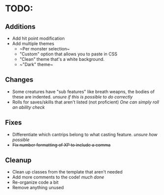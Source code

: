 # TODO:

## Additions
- Add hit point modification
- Add multiple themes
	- ~Per monster selection~
	- "Custom" option that allows you to paste in CSS
	- "Clean" theme that's a white background.
	- ~"Dark" theme~

## Changes
- Some creatures have "sub features" like breath weapns, the bodies of these are indented. *unsure if this is possible to do correctly*
- Rolls for saves/skills that aren't listed (not proficient) *One can simply roll an ability check*

## Fixes
- Differentiate which cantrips belong to what casting feature. *unsure how possible*
- ~~Fix number formatting of XP to include a comma~~

## Cleanup
- Clean up classes from the template that aren't needed
- Add more comments to the code! *much done*
- Re-organize code a bit
- Remove anything unused
